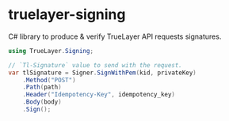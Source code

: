 # truelayer-signing
C# library to produce & verify TrueLayer API requests signatures.

```csharp
using TrueLayer.Signing;

// `Tl-Signature` value to send with the request.
var tlSignature = Signer.SignWithPem(kid, privateKey)
    .Method("POST")
    .Path(path)
    .Header("Idempotency-Key", idempotency_key)
    .Body(body)
    .Sign();
```
